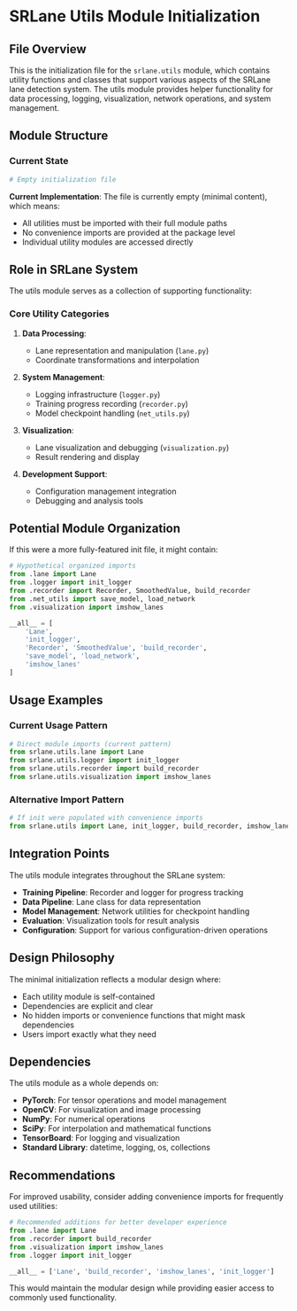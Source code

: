 # SRLane Utils Module Initialization

## File Overview

This is the initialization file for the `srlane.utils` module, which contains utility functions and classes that support various aspects of the SRLane lane detection system. The utils module provides helper functionality for data processing, logging, visualization, network operations, and system management.

## Module Structure

### Current State

```python
# Empty initialization file
```

**Current Implementation**: The file is currently empty (minimal content), which means:
- All utilities must be imported with their full module paths
- No convenience imports are provided at the package level
- Individual utility modules are accessed directly

## Role in SRLane System

The utils module serves as a collection of supporting functionality:

### Core Utility Categories

1. **Data Processing**: 
   - Lane representation and manipulation (`lane.py`)
   - Coordinate transformations and interpolation

2. **System Management**:
   - Logging infrastructure (`logger.py`)
   - Training progress recording (`recorder.py`)
   - Model checkpoint handling (`net_utils.py`)

3. **Visualization**:
   - Lane visualization and debugging (`visualization.py`)
   - Result rendering and display

4. **Development Support**:
   - Configuration management integration
   - Debugging and analysis tools

## Potential Module Organization

If this were a more fully-featured init file, it might contain:

```python
# Hypothetical organized imports
from .lane import Lane
from .logger import init_logger
from .recorder import Recorder, SmoothedValue, build_recorder
from .net_utils import save_model, load_network
from .visualization import imshow_lanes

__all__ = [
    'Lane',
    'init_logger', 
    'Recorder', 'SmoothedValue', 'build_recorder',
    'save_model', 'load_network',
    'imshow_lanes'
]
```

## Usage Examples

### Current Usage Pattern
```python
# Direct module imports (current pattern)
from srlane.utils.lane import Lane
from srlane.utils.logger import init_logger
from srlane.utils.recorder import build_recorder
from srlane.utils.visualization import imshow_lanes
```

### Alternative Import Pattern
```python
# If init were populated with convenience imports
from srlane.utils import Lane, init_logger, build_recorder, imshow_lanes
```

## Integration Points

The utils module integrates throughout the SRLane system:

- **Training Pipeline**: Recorder and logger for progress tracking
- **Data Pipeline**: Lane class for data representation
- **Model Management**: Network utilities for checkpoint handling
- **Evaluation**: Visualization tools for result analysis
- **Configuration**: Support for various configuration-driven operations

## Design Philosophy

The minimal initialization reflects a modular design where:
- Each utility module is self-contained
- Dependencies are explicit and clear
- No hidden imports or convenience functions that might mask dependencies
- Users import exactly what they need

## Dependencies

The utils module as a whole depends on:
- **PyTorch**: For tensor operations and model management
- **OpenCV**: For visualization and image processing
- **NumPy**: For numerical operations
- **SciPy**: For interpolation and mathematical functions
- **TensorBoard**: For logging and visualization
- **Standard Library**: datetime, logging, os, collections

## Recommendations

For improved usability, consider adding convenience imports for frequently used utilities:

```python
# Recommended additions for better developer experience
from .lane import Lane
from .recorder import build_recorder
from .visualization import imshow_lanes
from .logger import init_logger

__all__ = ['Lane', 'build_recorder', 'imshow_lanes', 'init_logger']
```

This would maintain the modular design while providing easier access to commonly used functionality.
